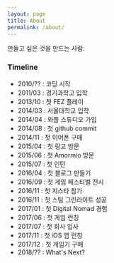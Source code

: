 ```yaml
---
layout: page
title: About
permalink: /about/
---
```


만들고 싶은 것을 만드는 사람.

### Timeline

- 2010/?? : 코딩 시작
- 2011/03 : 경기과학고 입학
- 2013/10 : 첫 FEZ 플레이
- 2014/03 : 서울대학교 입학
- 2014/04 : 와플 스튜디오 가입
- 2014/08 : 첫 github commit
- 2014/11 : 첫 이어폰 구매
- 2015/04 : 첫 링고 방문
- 2015/06 : 첫 Amormio 방문
- 2015/07 : 첫 인턴
- 2016/04 : 첫 블로그 만들기
- 2016/09 : 첫 게임 페스티벌 전시
- 2016/11 : 첫 지스타 참가
- 2016/11 : 첫 스팀 그린라이트 성공
- 2017/01 : 첫 Digital Nomad 경험
- 2017/06 : 첫 게임 런칭
- 2017/07 : 첫 회사 입사
- 2017/11 : 첫 iOS 앱 런칭
- 2017/12 : 첫 게임기 구매
- 2018/?? : What's Next?

